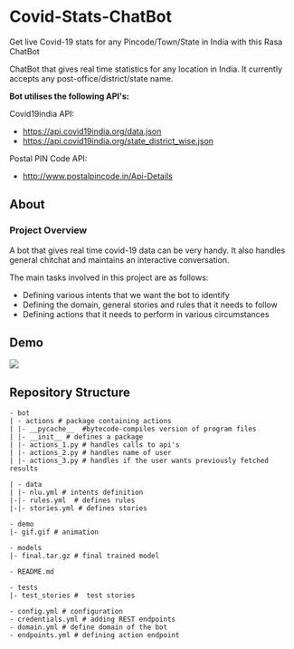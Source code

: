 # Covid-Stats-ChatBot
Get live Covid-19 stats for any Pincode/Town/State in India with this Rasa ChatBot

ChatBot that gives real time statistics for any location in India. It currently accepts any post-office/district/state name. 

__Bot utilises the following API's:__

Covid19india API: 
* https://api.covid19india.org/data.json
* https://api.covid19india.org/state_district_wise.json

Postal PIN Code API:
* http://www.postalpincode.in/Api-Details

## About

### Project Overview

A bot that gives real time covid-19 data can be very handy. It also handles general chitchat and maintains an interactive conversation.

The main tasks involved in this project are as follows:
* Defining various intents that we want the bot to identify
* Defining the domain, general stories and rules that it needs to follow
* Defining actions that it needs to perform in various circumstances

## Demo

![](demo/gif.gif)

## Repository Structure

```
- bot
| - actions # package containing actions
| |- __pycache__  #bytecode-compiles version of program files
| |- __init__ # defines a package
| |- actions_1.py # handles calls to api's
| |- actions_2.py # handles name of user
| |- actions_3.py # handles if the user wants previously fetched results

| - data
| |- nlu.yml # intents definition
|-|- rules.yml  # defines rules
|-|- stories.yml # defines stories

- demo
|- gif.gif # animation 

- models
|- final.tar.gz # final trained model

- README.md

- tests
|- test_stories #  test stories

- config.yml # configuration
- credentials.yml # adding REST endpoints
- domain.yml # define domain of the bot
- endpoints.yml # defining action endpoint



```




